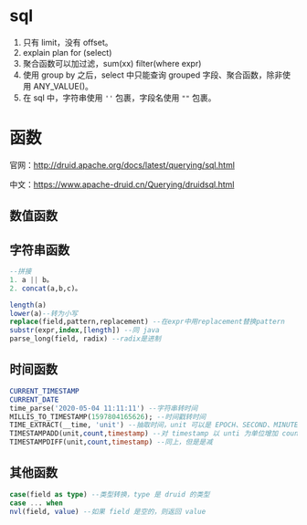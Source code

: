 # sql

1. 只有 limit，没有 offset。
2. explain plan for (select)
3. 聚合函数可以加过滤，sum(xx) filter(where expr)
4. 使用 group by 之后，select 中只能查询 grouped 字段、聚合函数，除非使用 ANY_VALUE()。
5. 在 sql 中，字符串使用 `''` 包裹，字段名使用 `""` 包裹。

# 函数

官网：http://druid.apache.org/docs/latest/querying/sql.html

中文：https://www.apache-druid.cn/Querying/druidsql.html

## 数值函数

## 字符串函数

```sql
--拼接
1. a || b。
2. concat(a,b,c)。

length(a)
lower(a)--转为小写
replace(field,pattern,replacement) --在expr中用replacement替换pattern
substr(expr,index,[length]) --同 java
parse_long(field, radix) --radix是进制
```

## 时间函数

```sql
CURRENT_TIMESTAMP
CURRENT_DATE
time_parse('2020-05-04 11:11:11') --字符串转时间
MILLIS_TO_TIMESTAMP(1597804165626); --时间戳转时间
TIME_EXTRACT(__time, 'unit') --抽取时间，unit 可以是 EPOCH、SECOND、MINUTE、HOUR、DAY（月的日）、DOW（周的日）、DOY（年的日）、WEEK（年周）、MONTH（1到12）、QUARTER（1到4）或YEAR。
TIMESTAMPADD(unit,count,timestamp) --对 timestamp 以 unti 为单位增加 count，unit 同上，但是不需要用引号括起来
TIMESTAMPDIFF(unit,count,timestamp) --同上，但是是减
```

## 其他函数

```sql
case(field as type) --类型转换，type 是 druid 的类型
case ... when
nvl(field, value) --如果 field 是空的，则返回 value
```

